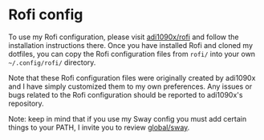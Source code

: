 # Rofi config

To use my Rofi configuration, please visit [adi1090x/rofi](https://github.com/adi1090x/rofi) and 
follow the installation instructions there. Once you have installed Rofi and cloned my dotfiles, 
you can copy the Rofi configuration files from `rofi/` into your own `~/.config/rofi/` directory.

Note that these Rofi configuration files were originally created by adi1090x and I have simply 
customized them to my own preferences. Any issues or bugs related to the Rofi configuration should 
be reported to adi1090x's repository.

Note: keep in mind that if you use my Sway config you must add certain things to your PATH, I invite 
you to review [global/sway](https://github.com/Johanx22x/dotfiles/tree/master/global/sway).
